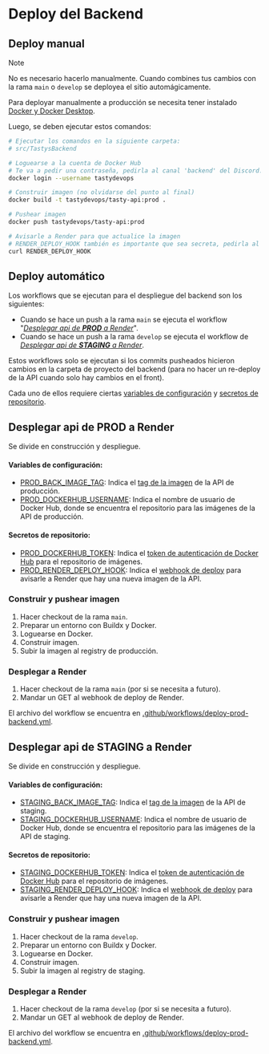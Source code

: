 # Deploy del Backend

## Deploy manual

> [!NOTE]
> No es necesario hacerlo manualmente. Cuando combines tus cambios con la rama `main` o `develop` se deployea el sitio automágicamente.

Para deployar manualmente a producción se necesita tener instalado [Docker y Docker Desktop](https://www.docker.com/products/docker-desktop/).

Luego, se deben ejecutar estos comandos:

```sh
# Ejecutar los comandos en la siguiente carpeta:
# src/TastysBackend

# Loguearse a la cuenta de Docker Hub
# Te va a pedir una contraseña, pedirla al canal 'backend' del Discord.
docker login --username tastydevops

# Construir imagen (no olvidarse del punto al final)
docker build -t tastydevops/tasty-api:prod .

# Pushear imagen
docker push tastydevops/tasty-api:prod

# Avisarle a Render para que actualice la imagen
# RENDER_DEPLOY_HOOK también es importante que sea secreta, pedirla al canal 'backend' del Discord.
curl RENDER_DEPLOY_HOOK
```

## Deploy automático

Los workflows que se ejecutan para el despliegue del backend son los siguientes:
 - Cuando se hace un push a la rama `main` se ejecuta el workflow "[_Desplegar api de **PROD** a Render_](#desplegar-api-de-prod-a-render)".
 - Cuando se hace un push a la rama `develop` se ejecuta el workflow de [_Desplegar api de **STAGING** a Render_](#desplegar-api-de-staging-a-render).

Estos workflows solo se ejecutan si los commits pusheados hicieron cambios en la carpeta de proyecto del backend (para no hacer un re-deploy de la API cuando solo hay cambios en el front).

Cada uno de ellos requiere ciertas [variables de configuración](https://docs.github.com/es/actions/writing-workflows/choosing-what-your-workflow-does/store-information-in-variables#defining-configuration-variables-for-multiple-workflows) y [secretos de repositorio](https://docs.github.com/es/actions/security-for-github-actions/security-guides/using-secrets-in-github-actions).


## Desplegar api de PROD a Render

Se divide en construcción y despliegue.

#### Variables de configuración:
 - [PROD_BACK_IMAGE_TAG](https://github.com/No-Country-simulation/c20-11-m-csharp-angular/settings/variables/actions): Indica el [tag de la imagen](https://mgallego.gitlab.io/posts/docker-imagenes/#headline-3) de la API de producción.
 - [PROD_DOCKERHUB_USERNAME](https://github.com/No-Country-simulation/c20-11-m-csharp-angular/settings/variables/actions): Indica el nombre de usuario de Docker Hub, donde se encuentra el repositorio para las imágenes de la API de producción.

  
#### Secretos de repositorio:
 - [PROD_DOCKERHUB_TOKEN](https://github.com/No-Country-simulation/c20-11-m-csharp-angular/settings/secrets/actions): Indica el [token de autenticación de Docker Hub](https://docs.docker.com/security/for-developers/access-tokens/) para el repositorio de imágenes.
 - [PROD_RENDER_DEPLOY_HOOK](https://github.com/No-Country-simulation/c20-11-m-csharp-angular/settings/secrets/actions): Indica el [webhook de deploy](https://docs.render.com/deploy-hooks) para avisarle a Render que hay una nueva imagen de la API.

### Construir y pushear imagen

1. Hacer checkout de la rama `main`.
2. Preparar un entorno con Buildx y Docker.
3. Loguearse en Docker.
4. Construir imagen.
5. Subir la imagen al registry de producción.

### Desplegar a Render

1. Hacer checkout de la rama `main` (por si se necesita a futuro).
2. Mandar un GET al webhook de deploy de Render.

El archivo del workflow se encuentra en [.github/workflows/deploy-prod-backend.yml](/.github/workflows/deploy-prod-backend.yml).


## Desplegar api de STAGING a Render

Se divide en construcción y despliegue.

#### Variables de configuración:
 - [STAGING_BACK_IMAGE_TAG](https://github.com/No-Country-simulation/c20-11-m-csharp-angular/settings/variables/actions): Indica el [tag de la imagen](https://mgallego.gitlab.io/posts/docker-imagenes/#headline-3) de la API de staging.
 - [STAGING_DOCKERHUB_USERNAME](https://github.com/No-Country-simulation/c20-11-m-csharp-angular/settings/variables/actions): Indica el nombre de usuario de Docker Hub, donde se encuentra el repositorio para las imágenes de la API de staging.

  
#### Secretos de repositorio:
 - [STAGING_DOCKERHUB_TOKEN](https://github.com/No-Country-simulation/c20-11-m-csharp-angular/settings/secrets/actions): Indica el [token de autenticación de Docker Hub](https://docs.docker.com/security/for-developers/access-tokens/) para el repositorio de imágenes.
 - [STAGING_RENDER_DEPLOY_HOOK](https://github.com/No-Country-simulation/c20-11-m-csharp-angular/settings/secrets/actions): Indica el [webhook de deploy](https://docs.render.com/deploy-hooks) para avisarle a Render que hay una nueva imagen de la API.

### Construir y pushear imagen

1. Hacer checkout de la rama `develop`.
2. Preparar un entorno con Buildx y Docker.
3. Loguearse en Docker.
4. Construir imagen.
5. Subir la imagen al registry de staging.

### Desplegar a Render

1. Hacer checkout de la rama `develop` (por si se necesita a futuro).
2. Mandar un GET al webhook de deploy de Render.

El archivo del workflow se encuentra en [.github/workflows/deploy-prod-backend.yml](/.github/workflows/deploy-prod-backend.yml).
